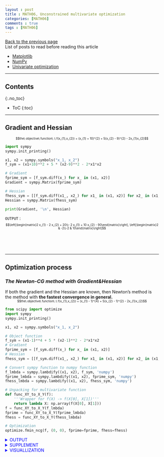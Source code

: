 ```yaml
---
layout : post
title : MATH06, Unconstrained multivariate optimization
categories: [MATH06]
comments : true
tags : [MATH06]
---
```

[Back to the previous page](https://userdyk-github.github.io/Study.html) <br>
List of posts to read before reading this article
- <a href='https://userdyk-github.github.io/pl03-topic02/PL03-Topic02-Matplotlib.html' target="_blank">Matplotlib</a>
- <a href='https://userdyk-github.github.io/pl03-topic02/PL03-Topic02-NumPy.html' target="_blank">NumPy</a>
- <a href='https://userdyk-github.github.io/math06/MATH06-Univariate-optimization.html'>Univariate optimization</a>


---

## Contents
{:.no_toc}

* ToC
{:toc}

<hr class="division1">

## **Gradient and Hessian**

<div style="font-size: 70%; text-align:center;"> $$the\ objective\ function\ :\ f(x_{1},x_{2}) = (x_{1} + 10)^{2} + 5(x_{2} - 9)^{2} - 2x_{1}x_{2}$$</div>

```python
import sympy
sympy.init_printing()

x1, x2 = sympy.symbols("x_1, x_2") 
f_sym = (x1+10)**2 + 5 * (x2-9)**2 - 2*x1*x2 

# Gradient
fprime_sym = [f_sym.diff(x_) for x_ in (x1, x2)]
Gradient = sympy.Matrix(fprime_sym)

# Hessian  
fhess_sym = [[f_sym.diff(x1_, x2_) for x1_ in (x1, x2)] for x2_ in (x1, x2)] 
Hessian = sympy.Matrix(fhess_sym)

print(Gradient, '\n', Hessian)
```
`OUTPUT` :
<span style="font-size: 70%;"> $$\left[\begin{matrix}2 x_{1} - 2 x_{2} + 20\\- 2 x_{1} + 10 x_{2} - 90\end{matrix}\right], \left[\begin{matrix}2 & -2\\-2 & 10\end{matrix}\right]$$</span>

<br><br><br>
<hr class="division2">

## **Optimization process**
### ***The Newton-CG method with Gradient&Hessian***

<div class='jb-medium'>If both the gradient and the Hessian are known, then Newton’s method is the method with <strong>the fastest convergence in general.</strong></div> 

<div style="font-size: 70%; text-align:center;"> $$the\ objective\ function\ :\ f(x_{1},x_{2}) = (x_{1} - 1)^{4} + 5(x_{2} - 1)^{2} - 2x_{1}x_{2}$$</div>

```python
from scipy import optimize
import sympy
sympy.init_printing()

x1, x2 = sympy.symbols("x_1, x_2") 

# Object function
f_sym = (x1-1)**4 + 5 * (x2-1)**2 - 2*x1*x2 
# Gradient
fprime_sym = [f_sym.diff(x_) for x_ in (x1, x2)]
# Hessian  
fhess_sym = [[f_sym.diff(x1_, x2_) for x1_ in (x1, x2)] for x2_ in (x1, x2)] 

# Convert sympy function to numpy function
f_lmbda = sympy.lambdify((x1, x2), f_sym, 'numpy') 
fprime_lmbda = sympy.lambdify((x1, x2), fprime_sym, 'numpy')
fhess_lmbda = sympy.lambdify((x1, x2), fhess_sym, 'numpy')

# Unpacking for multivariate function
def func_XY_to_X_Y(f):    
    '''Wrapper for f(X) -> f(X[0], X[1])'''
    return lambda X: np.array(f(X[0], X[1])) 
f = func_XY_to_X_Y(f_lmbda) 
fprime = func_XY_to_X_Y(fprime_lmbda) 
fhess = func_XY_to_X_Y(fhess_lmbda)

# Optimization
optimize.fmin_ncg(f, (0, 0), fprime=fprime, fhess=fhess)
```

<details markdown="1">
<summary class='jb-small' style="color:blue">OUTPUT</summary>
<hr class='division3'>
```
Optimization terminated successfully.
         Current function value: -3.867223
         Iterations: 8
         Function evaluations: 10
         Gradient evaluations: 17
         Hessian evaluations: 8
array([1.88292613, 1.37658523])
```
<span style="font-size: 70%;">$$Optimal\ point\ :\ (x_{1},x_{2})=(1.88292613,1.37658523)$$</span>
<hr class='division3'>
</details>

<details markdown="1">
<summary class='jb-small' style="color:blue">SUPPLEMENT</summary>
<hr class='division3'>
Gradient
```
sympy.Matrix(fprime_sym)
```
`OUTPUT` :
<span style="font-size: 70%;"> $$\left[\begin{matrix}- 2 x_{2} + 4 \left(x_{1} - 1\right)^{3}\\- 2 x_{1} + 10 x_{2} - 10\end{matrix}\right]$$</span><br>
Hessian
```
sympy.Matrix(fhess_sym)
```
`OUTPUT` :
<span style="font-size: 70%;"> $$\left[\begin{matrix}12 \left(x_{1} - 1\right)^{2} & -2\\-2 & 10\end{matrix}\right]$$</span>
<hr class='division3'>
</details>

<details markdown="1">
<summary class='jb-small' style="color:blue">VISUALLIZATION</summary>
<hr class='division3'>
```python
import matplotlib.pyplot as plt

x_opt = optimize.fmin_ncg(f, (0, 0), fprime=fprime, fhess=fhess)  
x_ = y_ = np.linspace(-1, 4, 100)  
X, Y = np.meshgrid(x_, y_)

fig, ax = plt.subplots(figsize=(6, 4)) 
c = ax.contour(X, Y, f_lmbda(X, Y), 100)   
plt.colorbar(c, ax=ax)

ax.plot(x_opt[0], x_opt[1], 'r*', markersize=15)   
ax.set_xlabel(r"$x_1$", fontsize=18)   
ax.set_ylabel(r"$x_2$", fontsize=18)    
plt.show()
```
![다운로드 (8)](https://user-images.githubusercontent.com/52376448/65281242-1747a400-db6d-11e9-9be4-635a88f95011.png)
<hr class='division3'>
</details>
<br><br><br>

---

<br><br><br>

### ***The BFGS algorithm with Gradient***

<div class="medium">Although the BFGS and the conjugate gradient methods theoretically have slower convergence than Newton’s method, they can sometimes offer <strong>improved stability</strong> and can therefore be preferable. </div>

<div style="font-size: 70%; text-align:center;"> $$the\ objective\ function\ :\ f(x_{1},x_{2}) = (x_{1} - 1)^{4} + 5(x_{2} - 1)^{2} - 2x_{1}x_{2}$$</div>

```python
from scipy import optimize
import sympy
sympy.init_printing()
import numpy as np

x1, x2 = sympy.symbols("x_1, x_2") 

# Object function
f_sym = (x1-1)**4 + 5 * (x2-1)**2 - 2*x1*x2 
# Gradient
fprime_sym = [f_sym.diff(x_) for x_ in (x1, x2)]

# Convert sympy function to numpy function
f_lmbda = sympy.lambdify((x1, x2), f_sym, 'numpy') 
fprime_lmbda = sympy.lambdify((x1, x2), fprime_sym, 'numpy')

# Unpacking for multivariate function
def func_XY_to_X_Y(f):    
    '''Wrapper for f(X) -> f(X[0], X[1])'''
    return lambda X: np.array(f(X[0], X[1])) 
f = func_XY_to_X_Y(f_lmbda) 
fprime = func_XY_to_X_Y(fprime_lmbda) 

# Optimization
optimize.fmin_bfgs(f, (0, 0), fprime=fprime)
```

<details markdown="1">
<summary class='jb-small' style="color:blue">OUTPUT</summary>
<hr class='division3'>
```
Optimization terminated successfully.
         Current function value: -3.867223
         Iterations: 9
         Function evaluations: 13
         Gradient evaluations: 13
array([1.88292645, 1.37658596])
```
<span style="font-size: 70%;">$$Optimal\ point\ :\ (x_{1},x_{2})=(1.88292645,1.37658596)$$</span>
<hr class='division3'>
</details>
<details markdown="1">
<summary class='jb-small' style="color:blue">SUPPLEMENT</summary>
<hr class='division3'>
Gradient
```
sympy.Matrix(fprime_sym)
```
`OUTPUT` :
<span style="font-size: 70%;">$$\left[\begin{matrix}- 2 x_{2} + 4 \left(x_{1} - 1\right)^{3}\\- 2 x_{1} + 10 x_{2} - 10\end{matrix}\right]$$</span><br>
<hr class='division3'>
</details>

<details markdown="1">
<summary class='jb-small' style="color:blue">VISUALLIZATION</summary>
<hr class='division3'>
```python
import matplotlib.pyplot as plt

x_opt = optimize.fmin_bfgs(f, (0, 0), fprime=fprime)
x_ = y_ = np.linspace(-1, 4, 100)  
X, Y = np.meshgrid(x_, y_)

fig, ax = plt.subplots(figsize=(6, 4)) 
c = ax.contour(X, Y, f_lmbda(X, Y), 100)   
plt.colorbar(c, ax=ax)

ax.plot(x_opt[0], x_opt[1], 'r*', markersize=15)   
ax.set_xlabel(r"$x_1$", fontsize=18)   
ax.set_ylabel(r"$x_2$", fontsize=18)    
plt.show()
```
![다운로드 (9)](https://user-images.githubusercontent.com/52376448/65285866-b3c37380-db78-11e9-84b2-f00ef7001f7c.png)
<hr class='division3'>
</details>
<br><br><br>

---

### ***A nonlinear conjugate gradient algorithm with Gradient***

<div class="medium">Although the BFGS and the conjugate gradient methods theoretically have slower convergence than Newton’s method, they can sometimes offer <strong>improved stability</strong> and can therefore be preferable. </div>

<div style="font-size: 70%; text-align:center;"> $$the\ objective\ function\ :\ f(x_{1},x_{2}) = (x_{1} - 1)^{4} + 5(x_{2} - 1)^{2} - 2x_{1}x_{2}$$</div>

```python
from scipy import optimize
import sympy
sympy.init_printing()
import numpy as np

x1, x2 = sympy.symbols("x_1, x_2") 

# Object function
f_sym = (x1-1)**4 + 5 * (x2-1)**2 - 2*x1*x2 
# Gradient
fprime_sym = [f_sym.diff(x_) for x_ in (x1, x2)]

# Convert sympy function to numpy function
f_lmbda = sympy.lambdify((x1, x2), f_sym, 'numpy') 
fprime_lmbda = sympy.lambdify((x1, x2), fprime_sym, 'numpy')

# Unpacking for multivariate function
def func_XY_to_X_Y(f):    
    '''Wrapper for f(X) -> f(X[0], X[1])'''
    return lambda X: np.array(f(X[0], X[1])) 
f = func_XY_to_X_Y(f_lmbda) 
fprime = func_XY_to_X_Y(fprime_lmbda) 

# Optimization
optimize.fmin_cg(f, (0, 0), fprime=fprime)
```

<details markdown="1">
<summary class='jb-small' style="color:blue">OUTPUT</summary>
<hr class='division3'>
```
Optimization terminated successfully.
         Current function value: -3.867223
         Iterations: 8
         Function evaluations: 18
         Gradient evaluations: 18
array([1.88292612, 1.37658523])
```
<span style="font-size: 70%;">$$Optimal\ point\ :\ (x_{1},x_{2})=(1.88292612,1.37658523)$$</span>
<hr class='division3'>
</details>
<details markdown="1">
<summary class='jb-small' style="color:blue">SUPPLEMENT</summary>
<hr class='division3'>
Gradient
```
sympy.Matrix(fprime_sym)
```
`OUTPUT` :
<span style="font-size: 70%;">$$\left[\begin{matrix}- 2 x_{2} + 4 \left(x_{1} - 1\right)^{3}\\- 2 x_{1} + 10 x_{2} - 10\end{matrix}\right]$$</span>
<hr class='division3'>
</details>
<details markdown="1">
<summary class='jb-small' style="color:blue">VISUALLIZATION</summary>
<hr class='division3'>
```python
import matplotlib.pyplot as plt

x_opt = optimize.fmin_cg(f, (0, 0), fprime=fprime)
x_ = y_ = np.linspace(-1, 4, 100)  
X, Y = np.meshgrid(x_, y_)

fig, ax = plt.subplots(figsize=(6, 4)) 
c = ax.contour(X, Y, f_lmbda(X, Y), 100)   
plt.colorbar(c, ax=ax)

ax.plot(x_opt[0], x_opt[1], 'r*', markersize=15)   
ax.set_xlabel(r"$x_1$", fontsize=18)   
ax.set_ylabel(r"$x_2$", fontsize=18)    
plt.show()
```
![다운로드 (10)](https://user-images.githubusercontent.com/52376448/65286094-54199800-db79-11e9-9877-1e639502119b.png)
<hr class='division3'>
</details>
<br><br><br>

---

### ***the BFGS algorithm without Gradient&Hessian***

<div class='jb-medium'>In general, the BFGS method is often a good first approach to try, in particular if neither the gradient nor the Hessian is known. If only the gradient is known, then the BFGS method is still <strong>the generally recommended method</strong> to use, although the conjugate gradient method is often a competitive alternative to the BFGS method.</div>

<div style="font-size: 70%; text-align:center;"> $$the\ objective\ function\ :\ f(x_{1},x_{2}) = (x_{1} - 1)^{4} + 5(x_{2} - 1)^{2} - 2x_{1}x_{2}$$</div>

```python
from scipy import optimize
import sympy
sympy.init_printing()
import numpy as np

x1, x2 = sympy.symbols("x_1, x_2") 

# Object function
f_sym = (x1-1)**4 + 5 * (x2-1)**2 - 2*x1*x2 

# Convert sympy function to numpy function
f_lmbda = sympy.lambdify((x1, x2), f_sym, 'numpy') 

# Unpacking for multivariate function
def func_XY_to_X_Y(f):    
    '''Wrapper for f(X) -> f(X[0], X[1])'''
    return lambda X: np.array(f(X[0], X[1])) 
f = func_XY_to_X_Y(f_lmbda) 

# Optimization
optimize.fmin_bfgs(f, (0, 0))
```
<details markdown="1">
<summary class='jb-small' style="color:blue">OUTPUT</summary>
<hr class='division3'>
```
Optimization terminated successfully.
         Current function value: -3.867223
         Iterations: 9
         Function evaluations: 52
         Gradient evaluations: 13
array([1.88292645, 1.37658596])
```
<span style="font-size: 70%;">$$Optimal\ point\ :\ (x_{1},x_{2})=(1.88292645,1.37658596)$$</span>
<hr class='division3'>
</details>

<details markdown="1">
<summary class='jb-small' style="color:blue">VISUALLIZATION</summary>
<hr class='division3'>
```python
import matplotlib.pyplot as plt

x_opt = optimize.fmin_bfgs(f, (0, 0))
x_ = y_ = np.linspace(-1, 4, 100)  
X, Y = np.meshgrid(x_, y_)

fig, ax = plt.subplots(figsize=(6, 4)) 
c = ax.contour(X, Y, f_lmbda(X, Y), 100)   
plt.colorbar(c, ax=ax)

ax.plot(x_opt[0], x_opt[1], 'r*', markersize=15)   
ax.set_xlabel(r"$x_1$", fontsize=18)   
ax.set_ylabel(r"$x_2$", fontsize=18)    
plt.show()
```
![다운로드 (11)](https://user-images.githubusercontent.com/52376448/65286198-a5c22280-db79-11e9-8dbf-bd764dd63a48.png)
<hr class='division3'>
</details>

<br><br><br>

<hr class="division2">

## **Suitable starting point for optimization**

<div style="font-size: 70%; text-align:center;"> $$the\ objective\ function\ :\ f(x,y) = 4sin(x \pi) + 6sin(y \pi) + (x-1)^{2} + (y-1)^{2}$$</div>

```python
import numpy as np
from scipy import optimize 

# the objective function
def f(X): 
    x, y = X   
    return (4 * np.sin(np.pi * x) + 6 * np.sin(np.pi * y)) +  (x - 1)**2 + (y - 1)**2

# find starting point
optimize.brute(f, (slice(-3, 5, 0.5),  slice(-3, 5, 0.5)), finish=None) 
```
`OUTPUT` : <span style="font-size: 70%;">$$Suitable\ starting\ point\ :\ (x,y) = (1.5,1.5)$$</span>

<br><br><br>

### ***Optimization process from suitable starting point***

<div style="font-size: 70%; text-align:center;"> $$the\ objective\ function\ :\ f(x,y) = 4sin(x \pi) + 6sin(y \pi) + (x-1)^{2} + (y-1)^{2}$$</div>

```python
import numpy as np
from scipy import optimize

# the objective function
def f(X):
    x, y = X
    return (4 * np.sin(np.pi * x) + 6 * np.sin(np.pi * y)) +  (x - 1)**2 + (y - 1)**2
    
# find starting point
x_start = optimize.brute(f, (slice(-3, 5, 0.5),  slice(-3, 5, 0.5)), finish=None)

# optimization
optimize.fmin_bfgs(f, x_start)
```
<details markdown="1">
<summary class='jb-small' style="color:blue">OUTPUT</summary>
<hr class='division3'>
```
Optimization terminated successfully.
         Current function value: -9.520229
         Iterations: 4
         Function evaluations: 28
         Gradient evaluations: 7
array([1.47586906, 1.48365787])
```
<span style="font-size: 70%;">$$Optimal\ point\ :\ (x,y) = (1.47586906,1.48365787)$$</span>
<hr class='division3'>
</details>
<details markdown="1">
<summary class='jb-small' style="color:blue">VISUALLIZATION</summary>
<hr class='division3'>
```python
import matplotlib.pyplot as plt

x_opt = optimize.fmin_bfgs(f, x_start)

def func_X_Y_to_XY(f, X, Y):   
    """  
    Wrapper for f(X, Y) -> f([X, Y])   
    """   
    s = np.shape(X)    
    return f(np.vstack([X.ravel(), Y.ravel()])).reshape(*s)
    
fig, ax = plt.subplots(figsize=(6, 4))  
x_ = y_ = np.linspace(-3, 5, 100)  
X, Y = np.meshgrid(x_, y_)   
c = ax.contour(X, Y, func_X_Y_to_XY(f, X, Y), 25)  
plt.colorbar(c, ax=ax)
ax.plot(x_opt[0], x_opt[1], 'r*', markersize=15)   
ax.set_xlabel(r"$x_1$", fontsize=18)  
ax.set_ylabel(r"$x_2$", fontsize=18)  
```    
![다운로드 (12)](https://user-images.githubusercontent.com/52376448/65289030-1a01c380-db84-11e9-8c47-cb50f4ef9cf5.png)
<hr class='division3'>
</details>
<br><br><br>


<hr class="division2">

## **Optimization code in general as the following code makes it easier to switch between different solvers**

<div style="font-size: 70%; text-align:center;"> $$the\ objective\ function\ :\ f(x,y) = 4sin(x \pi) + 6sin(y \pi) + (x-1)^{2} + (y-1)^{2}$$</div>

```python
import numpy as np
from scipy import optimize

def f(X):
    x, y = X
    return (4 * np.sin(np.pi * x) + 6 * np.sin(np.pi * y)) +  (x - 1)**2 + (y - 1)**2

x_start = optimize.brute(f, (slice(-3, 5, 0.5),  slice(-3, 5, 0.5)), finish=None)
result = optimize.minimize(f, x_start, method= 'BFGS')  # can be easily change 'method'
result.x
```
`OUTPUT` : <span style="font-size: 70%;">$$Optimal\ point\ :\ (x,y) = (1.47586906,1.48365787)$$</span>

<hr class="division1">

List of posts followed by this article
- [post1](https://userdyk-github.github.io/)
- <a href='https://userdyk-github.github.io/'>post2</a>
- <a href='https://userdyk-github.github.io/'>post3</a>

---

Reference
- [post1](https://userdyk-github.github.io/)
- <a href='https://userdyk-github.github.io/'>post2</a>
- <a href='https://userdyk-github.github.io/'>post3</a>

---

